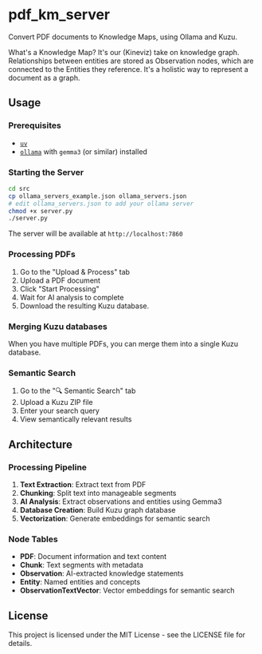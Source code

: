 # pdf_km_server

Convert PDF documents to Knowledge Maps, using Ollama and Kuzu.

What's a Knowledge Map? It's our (Kineviz) take on knowledge graph. Relationships between entities are stored as Observation nodes, which are connected to the Entities they reference. It's a holistic way to represent a document as a graph.

## Usage

### Prerequisites

- [`uv`](https://docs.astral.sh/uv/)
- [`ollama`](https://ollama.com/) with `gemma3` (or similar) installed

### Starting the Server

```bash
cd src
cp ollama_servers_example.json ollama_servers.json
# edit ollama_servers.json to add your ollama server
chmod +x server.py
./server.py
```

The server will be available at `http://localhost:7860`

### Processing PDFs

1. Go to the "Upload & Process" tab
2. Upload a PDF document
3. Click "Start Processing"
4. Wait for AI analysis to complete
5. Download the resulting Kuzu database.

### Merging Kuzu databases

When you have multiple PDFs, you can merge them into a single Kuzu database.

### Semantic Search

1. Go to the "🔍 Semantic Search" tab
2. Upload a Kuzu ZIP file
3. Enter your search query
4. View semantically relevant results

## Architecture

### Processing Pipeline

1. **Text Extraction**: Extract text from PDF
2. **Chunking**: Split text into manageable segments
3. **AI Analysis**: Extract observations and entities using Gemma3
4. **Database Creation**: Build Kuzu graph database
5. **Vectorization**: Generate embeddings for semantic search

### Node Tables

- **PDF**: Document information and text content
- **Chunk**: Text segments with metadata
- **Observation**: AI-extracted knowledge statements
- **Entity**: Named entities and concepts
- **ObservationTextVector**: Vector embeddings for semantic search

## License

This project is licensed under the MIT License - see the LICENSE file for details.

